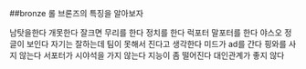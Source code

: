##bronze
롤 브론즈의 특징을 알아보자

남탓을한다
개못한다
잘크면 무리를 한다
정치를 한다
럭포터 말포터를 한다
야스오 정글이 보인다
자기는 잘하는데 팀이 못해서 진다고 생각한다
미드가 ad를 간다
핑와를 사지 않는다
서포터가 시야석을 가지 않는다
지능이 좀 떨어진다
대인관계가 좋지 않다
